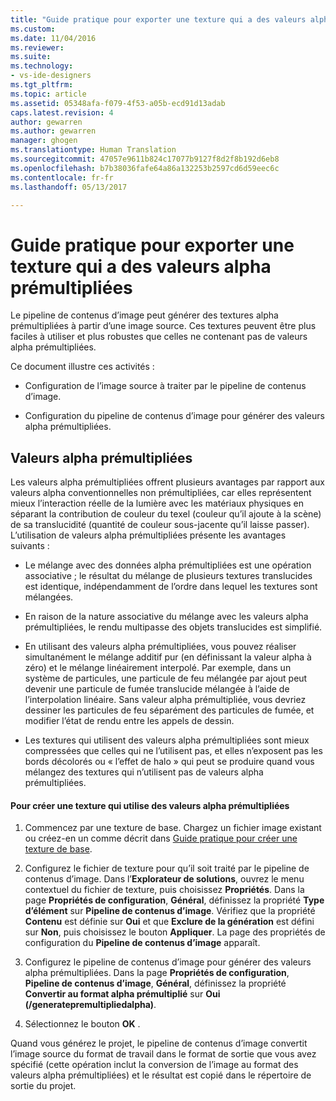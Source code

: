 ```yaml
---
title: "Guide pratique pour exporter une texture qui a des valeurs alpha prémultipliées | Microsoft Docs"
ms.custom: 
ms.date: 11/04/2016
ms.reviewer: 
ms.suite: 
ms.technology:
- vs-ide-designers
ms.tgt_pltfrm: 
ms.topic: article
ms.assetid: 05348afa-f079-4f53-a05b-ecd91d13adab
caps.latest.revision: 4
author: gewarren
ms.author: gewarren
manager: ghogen
ms.translationtype: Human Translation
ms.sourcegitcommit: 47057e9611b824c17077b9127f8d2f8b192d6eb8
ms.openlocfilehash: b7b38036fafe64a86a132253b2597cd6d59eec6c
ms.contentlocale: fr-fr
ms.lasthandoff: 05/13/2017

---
```

# <a name="how-to-export-a-texture-that-has-premultiplied-alpha"></a>Guide pratique pour exporter une texture qui a des valeurs alpha prémultipliées
Le pipeline de contenus d’image peut générer des textures alpha prémultipliées à partir d’une image source. Ces textures peuvent être plus faciles à utiliser et plus robustes que celles ne contenant pas de valeurs alpha prémultipliées.  
  
 Ce document illustre ces activités :  
  
-   Configuration de l’image source à traiter par le pipeline de contenus d’image.  
  
-   Configuration du pipeline de contenus d’image pour générer des valeurs alpha prémultipliées.  
  
## <a name="premultiplied-alpha"></a>Valeurs alpha prémultipliées  
 Les valeurs alpha prémultipliées offrent plusieurs avantages par rapport aux valeurs alpha conventionnelles non prémultipliées, car elles représentent mieux l’interaction réelle de la lumière avec les matériaux physiques en séparant la contribution de couleur du texel (couleur qu’il ajoute à la scène) de sa translucidité (quantité de couleur sous-jacente qu’il laisse passer). L’utilisation de valeurs alpha prémultipliées présente les avantages suivants :  
  
-   Le mélange avec des données alpha prémultipliées est une opération associative ; le résultat du mélange de plusieurs textures translucides est identique, indépendamment de l’ordre dans lequel les textures sont mélangées.  
  
-   En raison de la nature associative du mélange avec les valeurs alpha prémultipliées, le rendu multipasse des objets translucides est simplifié.  
  
-   En utilisant des valeurs alpha prémultipliées, vous pouvez réaliser simultanément le mélange additif pur (en définissant la valeur alpha à zéro) et le mélange linéairement interpolé. Par exemple, dans un système de particules, une particule de feu mélangée par ajout peut devenir une particule de fumée translucide mélangée à l’aide de l’interpolation linéaire. Sans valeur alpha prémultipliée, vous devriez dessiner les particules de feu séparément des particules de fumée, et modifier l’état de rendu entre les appels de dessin.  
  
-   Les textures qui utilisent des valeurs alpha prémultipliées sont mieux compressées que celles qui ne l’utilisent pas, et elles n’exposent pas les bords décolorés ou « l’effet de halo » qui peut se produire quand vous mélangez des textures qui n’utilisent pas de valeurs alpha prémultipliées.  
  
#### <a name="to-create-a-texture-that-uses-premultiplied-alpha"></a>Pour créer une texture qui utilise des valeurs alpha prémultipliées  
  
1.  Commencez par une texture de base. Chargez un fichier image existant ou créez-en un comme décrit dans [Guide pratique pour créer une texture de base](../designers/how-to-create-a-basic-texture.md).  
  
2.  Configurez le fichier de texture pour qu’il soit traité par le pipeline de contenus d’image. Dans l’**Explorateur de solutions**, ouvrez le menu contextuel du fichier de texture, puis choisissez **Propriétés**. Dans la page **Propriétés de configuration**, **Général**, définissez la propriété **Type d’élément** sur **Pipeline de contenus d’image**. Vérifiez que la propriété **Contenu** est définie sur **Oui** et que **Exclure de la génération** est défini sur **Non**, puis choisissez le bouton **Appliquer**. La page des propriétés de configuration du **Pipeline de contenus d’image** apparaît.  
  
3.  Configurez le pipeline de contenus d’image pour générer des valeurs alpha prémultipliées. Dans la page **Propriétés de configuration**, **Pipeline de contenus d’image**, **Général**, définissez la propriété **Convertir au format alpha prémultiplié** sur **Oui (/generatepremultipliedalpha)**.  
  
4.  Sélectionnez le bouton **OK** .  
  
 Quand vous générez le projet, le pipeline de contenus d’image convertit l’image source du format de travail dans le format de sortie que vous avez spécifié (cette opération inclut la conversion de l’image au format des valeurs alpha prémultipliées) et le résultat est copié dans le répertoire de sortie du projet.
